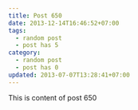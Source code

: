 ```yaml
---
title: Post 650
date: 2013-12-14T16:46:52+07:00
tags:
  - random post
  - post has 5
category:
  - random post
  - post has 0
updated: 2013-07-07T13:28:41+07:00
---
```

This is content of post 650